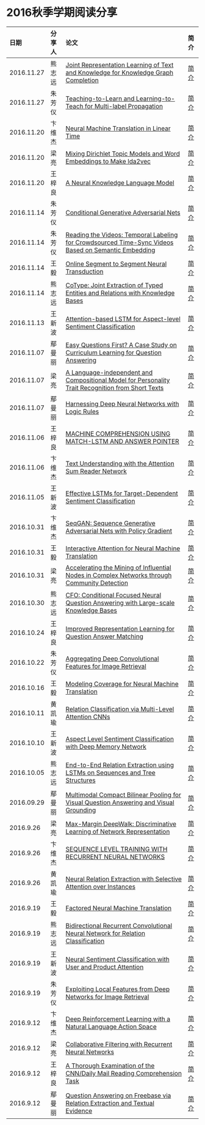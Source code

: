 # 2016秋季学期阅读分享

| 日期| 分享人  | 论文 | 简介 |
|:--|:------|:---------|:----|
| 2016.11.27 | 熊志远 | [Joint Representation Learning of Text and Knowledge for Knowledge Graph Completion](https://arxiv.org/pdf/1611.04125v1.pdf) | [简介](https://zhuanlan.zhihu.com/p/23987596?refer=c_51425207)|
| 2016.11.27 | 朱芳仪 | [Teaching-to-Learn and Learning-to-Teach for Multi-label Propagation](https://www.google.com.hk/url?sa=t&rct=j&q=&esrc=s&source=web&cd=2&ved=0ahUKEwj4kJWJ_cXQAhVEVbwKHVo8A70QFggiMAE&url=%68%74%74%70%3a%2f%2f%77%77%77%2e%61%61%61%69%2e%6f%72%67%2f%6f%63%73%2f%69%6e%64%65%78%2e%70%68%70%2f%41%41%41%49%2f%41%41%41%49%31%36%2f%70%61%70%65%72%2f%64%6f%77%6e%6c%6f%61%64%2f%31%31%37%38%30%2f%31%31%37%38%30&usg=AFQjCNH5ez63tSym-u1AgtfiGVgJg9Nryg&sig2=fq-Floe5WuxVu1kXI67sTg) | [简介](https://zhuanlan.zhihu.com/p/23968675?refer=c_51425207)|
| 2016.11.20 | 卞维杰 | [Neural Machine Translation in Linear Time](https://arxiv.org/pdf/1610.10099v1.pdf) | [简介](https://zhuanlan.zhihu.com/p/23795111?refer=c_51425207)|
| 2016.11.20 | 梁亮 | [Mixing Dirichlet Topic Models and Word Embeddings to Make lda2vec](https://arxiv.org/abs/1605.02019) | [简介](https://zhuanlan.zhihu.com/p/23767128?refer=c_51425207)|
| 2016.11.20 | 王梓良 | [A Neural Knowledge Language Model](https://arxiv.org/pdf/1608.00318v1.pdf) | [简介](https://zhuanlan.zhihu.com/p/23806228?refer=c_51425207)|
| 2016.11.14 | 朱芳仪 | [Conditional Generative Adversarial Nets](http://xueshu.baidu.com/s?wd=paperuri%3A%282bc8c7a28835ef2a599ea0df524c1867%29&filter=sc_long_sign&tn=SE_xueshusource_2kduw22v&sc_vurl=http%3A%2F%2Farxiv.org%2Fpdf%2F1411.1784v1.pdf&ie=utf-8&sc_us=6422065203626979588) | [简介](https://zhuanlan.zhihu.com/p/23648795?refer=c_51425207)|
| 2016.11.14 | 朱芳仪 | [Reading the Videos: Temporal Labeling for Crowdsourced Time-Sync Videos Based on Semantic Embedding](http://staff.ustc.edu.cn/~cheneh/paper_pdf/2016/Guangyi-Lv-AAAI.pdf) | [简介](https://zhuanlan.zhihu.com/p/23644726?refer=c_51425207)|
| 2016.11.14 | 王毅 | [Online Segment to Segment Neural Transduction](https://arxiv.org/pdf/1609.08194.pdf) | [简介](https://zhuanlan.zhihu.com/p/23634945?refer=c_51425207)|
| 2016.11.14 | 熊志远 | [CoType: Joint Extraction of Typed Entities and Relations with Knowledge Bases](http://xueshu.baidu.com/s?wd=paperuri%3A%285dcd94dae9133ce5a3e5170ddc2f1ac6%29&filter=sc_long_sign&tn=SE_xueshusource_2kduw22v&sc_vurl=http%3A%2F%2Farxiv.org%2Fabs%2F1610.08763%3Fcontext%3Dcs.CL&ie=utf-8&sc_us=10782632938431001880) | [简介](https://zhuanlan.zhihu.com/p/23635696?refer=c_51425207)|
| 2016.11.13 | 王新波 | [Attention-based LSTM for Aspect-level Sentiment Classification](http://aclweb.org/anthology/D16-1058) | [简介](https://zhuanlan.zhihu.com/p/23615176?refer=c_51425207)|
| 2016.11.07 | 鄢曼丽 | [Easy Questions First? A Case Study on Curriculum Learning for Question Answering](https://link.zhihu.com/?target=http://www.cs.cmu.edu/~epxing/papers/2016/Sachan_Xing_ACL16a.pdf) | [简介](https://zhuanlan.zhihu.com/p/23476918?refer=c_51425207)|
| 2016.11.07 | 梁亮 | [A Language-independent and Compositional Model for Personality Trait Recognition from Short Texts](https://arxiv.org/abs/1610.04345) | [简介](https://zhuanlan.zhihu.com/p/23397726?refer=c_51425207)|
| 2016.11.07 |  鄢曼丽 | [Harnessing Deep Neural Networks with Logic Rules](http://xueshu.baidu.com/s?wd=paperuri%3A%28be864863705c95e4651359b74171fb49%29&filter=sc_long_sign&tn=SE_xueshusource_2kduw22v&sc_vurl=http%3A%2F%2Farxiv.org%2Fabs%2F1603.06318&ie=utf-8&sc_us=12962920914182931064) | [简介](https://zhuanlan.zhihu.com/p/23476294?refer=c_51425207)|
| 2016.11.06 | 王梓良 | [MACHINE COMPREHENSION USING MATCH-LSTM AND ANSWER POINTER](https://arxiv.org/pdf/1608.07905v1.pdf) | [简介](https://zhuanlan.zhihu.com/p/23459263?refer=c_51425207)|
| 2016.11.06 | 卞维杰 | [Text Understanding with the Attention Sum Reader Network](https://arxiv.org/abs/1603.01547) | [简介](https://zhuanlan.zhihu.com/p/23462480?refer=c_51425207)|
| 2016.11.05 | 王新波 | [Effective LSTMs for Target-Dependent Sentiment Classification](https://arxiv.org/pdf/1512.01100v2.pdf) | [简介](https://zhuanlan.zhihu.com/p/23381967?refer=c_51425207)|
| 2016.10.31 | 卞维杰 | [SeqGAN: Sequence Generative Adversarial Nets with Policy Gradient](https://arxiv.org/abs/1609.05473) | [简介](https://zhuanlan.zhihu.com/p/23326430?refer=c_51425207)|
| 2016.10.31 | 王毅 | [Interactive Attention for Neural Machine Translation](https://arxiv.org/abs/1610.05011) | [简介](https://zhuanlan.zhihu.com/p/23310586?refer=c_51425207)|
| 2016.10.31 | 梁亮 | [Accelerating the Mining of Influential Nodes in Complex Networks through Community Detection](http://dl.acm.org/citation.cfm?id=2903181) | [简介](https://zhuanlan.zhihu.com/p/23016734?refer=c_51425207)|
| 2016.10.30 | 熊志远 | [CFO: Conditional Focused Neural Question Answering with Large-scale Knowledge Bases](http://aclweb.org/anthology/P/P16/P16-1076.pdf) | [简介](https://zhuanlan.zhihu.com/p/23309130?refer=c_51425207)|
| 2016.10.24 | 王梓良 | [Improved Representation Learning for Question Answer Matching](https://pdfs.semanticscholar.org/1261/fe9bfde319abcc5d011bc70f7e7547b5258f.pdf) | [简介](https://zhuanlan.zhihu.com/p/23163137?refer=c_51425207)|
| 2016.10.22 | 朱芳仪 | [Aggregating Deep Convolutional Features for Image Retrieval](http://www.cv-foundation.org/openaccess/content_iccv_2015/papers/Babenko_Aggregating_Local_Deep_ICCV_2015_paper.pdf) | [简介](https://zhuanlan.zhihu.com/p/23136747?refer=c_51425207)|
| 2016.10.16 | 王毅 | [Modeling Coverage for Neural Machine Translation](https://arxiv.org/pdf/1601.04811v6.pdf) | [简介](https://zhuanlan.zhihu.com/p/22993927?refer=c_51425207)|
| 2016.10.11 | 黄凯瑜 | [Relation Classification via Multi-Level Attention CNNs](http://www.aclweb.org/anthology/P/P16/P16-1123.pdf) | [简介](https://zhuanlan.zhihu.com/p/22867750?refer=c_51425207)|
| 2016.10.10 | 王新波 | [Aspect Level Sentiment Classification with Deep Memory Network](https://arxiv.org/pdf/1605.08900v2.pdf) | [简介](https://zhuanlan.zhihu.com/p/22841142?refer=c_51425207)|
| 2016.10.05 | 熊志远 | [End-to-End Relation Extraction using LSTMs on Sequences and Tree Structures](https://arxiv.org/pdf/1601.00770.pdf) | [简介](https://zhuanlan.zhihu.com/p/22773196?refer=c_51425207)|
| 2016.09.29 | 鄢曼丽 | [Multimodal Compact Bilinear Pooling for Visual Question Answering and Visual Grounding](https://arxiv.org/abs/1606.01847) | [简介](https://zhuanlan.zhihu.com/p/22704349?refer=c_51425207)|
| 2016.9.26 | 梁亮 | [Max-Margin DeepWalk: Discriminative Learning of Network Representation](http://10.3.200.202/cache/13/03/tsinghua.edu.cn/242c9fcdfd9d8abcd346f8ee4da14535/ijcai2016_mmdw.pdf) | [简介](https://zhuanlan.zhihu.com/p/22660025) |
| 2016.9.26 | 卞维杰 | [SEQUENCE LEVEL TRAINING WITH RECURRENT NEURAL NETWORKS](https://arxiv.org/pdf/1511.06732v7.pdf) | [简介](https://zhuanlan.zhihu.com/p/22649457?refer=c_51425207) |
| 2016.9.26 | 黄凯瑜 | [Neural Relation Extraction with Selective Attention over Instances](https://www.aclweb.org/anthology/P/P16/P16-1200v2.pdf) | [简介](https://zhuanlan.zhihu.com/p/22666876?refer=c_51425207)|
| 2016.9.19 | 王毅 | [Factored Neural Machine Translation](http://arxiv.org/abs/1609.04621) | [简介](https://zhuanlan.zhihu.com/p/22618651?refer=c_51425207) |
| 2016.9.19 | 熊志远 | [Bidirectional Recurrent Convolutional Neural Network for Relation Classification](https://link.zhihu.com/?target=http%3A//www.aclweb.org/anthology/P/P16/P16-1072.pdf) | [简介](https://zhuanlan.zhihu.com/p/22683996?refer=c_51425207) |
| 2016.9.19 | 王新波 | [Neural Sentiment Classification with User and Product Attention](http://www.thunlp.org/~chm/publications/emnlp2016_NSCUPA.pdf) | [简介](https://zhuanlan.zhihu.com/p/22629800?refer=c_51425207) |
| 2016.9.19 | 朱芳仪 | [Exploiting Local Features from Deep Networks for Image Retrieval](http://arxiv.org/abs/1511.07053) | [简介](https://zhuanlan.zhihu.com/p/22654587?refer=c_51425207) |
| 2016.9.12 | 卞维杰 | [Deep Reinforcement Learning with a Natural Language Action Space](https://arxiv.org/abs/1511.04636) | [简介](https://zhuanlan.zhihu.com/p/22543440) |
| 2016.9.12 | 梁亮 | [Collaborative Filtering with Recurrent Neural Networks](http://arxiv.org/abs/1608.07400) | [简介](https://zhuanlan.zhihu.com/p/22547637) |
| 2016.9.12 | 王梓良 | [A Thorough Examination of the CNN/Daily Mail Reading Comprehension Task](http://nlp.stanford.edu/pubs/chen2016thorough.pdf)| [简介](https://zhuanlan.zhihu.com/p/22685175?refer=c_51425207) |
| 2016.9.12 | 鄢曼丽 | [Question Answering on Freebase via Relation Extraction and Textual Evidence](http://128.84.21.199/pdf/1603.00957v3.pdf)| [简介](https://zhuanlan.zhihu.com/p/22630320?refer=c_51425207)|

